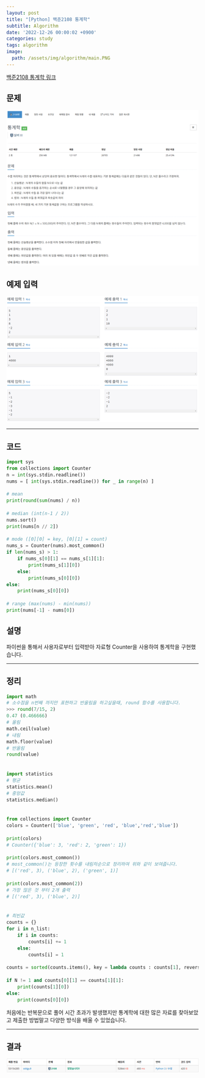```yaml
---
layout: post
title: "[Python] 백준2108 통계학"
subtitle: Algorithm
date: '2022-12-26 00:00:02 +0900'
categories: study
tags: algorithm
image:
  path: /assets/img/algorithm/main.PNG
---
```


[백준2108 통계학 링크](https://www.acmicpc.net/problem/2108)

<!--more-->

## 문제
![문제](/assets/img/algorithm/221227/문제-통계학.PNG)

## 예제 입력
![예제](/assets/img/algorithm/221227/예제-통계학.PNG)

---

## 코드
```Python
import sys
from collections import Counter
n = int(sys.stdin.readline())
nums = [ int(sys.stdin.readline()) for _ in range(n) ]

# mean
print(round(sum(nums) / n))

# median (int(n-1 / 2))
nums.sort()
print(nums[n // 2])

# mode ([0][0] = key, [0][1] = count)
nums_s = Counter(nums).most_common()
if len(nums_s) > 1:
    if nums_s[0][1] == nums_s[1][1]:
        print(nums_s[1][0])
    else:
        print(nums_s[0][0])
else:
    print(nums_s[0][0])

# range (max(nums) - min(nums))
print(nums[-1] - nums[0])
```
## 설명
파이썬을 통해서 사용자로부터 입력받아 자료형 Counter을 사용하여 통계학을 구현했습니다. <br>

---

## 정리
```Python
import math
# 소수점을 n번째 까지만 표현하고 반올림을 하고싶을때, round 함수를 사용합니다.
>>> round(7/15, 2)
0.47 (0.466666)
# 올림
math.ceil(value)
# 내림
math.floor(value)
# 반올림
round(value)


import statistics
# 평균
statistics.mean()
# 중앙값
statistics.median()


from collections import Counter
colors = Counter(['blue', 'green', 'red', 'blue','red','blue'])

print(colors)
# Counter({'blue': 3, 'red': 2, 'green': 1})

print(colors.most_common())
# most_common()는 등장한 횟수를 내림차순으로 정리하여 위와 같이 보여줍니다. 
# [('red', 3), ('blue', 2), ('green', 1)]

print(colors.most_common(2))
# 가장 많은 것 부터 2개 출력
# [('red', 3), ('blue', 2)]


# 최빈값
counts = {}
for i in n_list:
    if i in counts:
        counts[i] += 1
    else:
        counts[i] = 1

counts = sorted(counts.items(), key = lambda counts : counts[1], reverse=True)

if N != 1 and counts[0][1] == counts[1][1]:
    print(counts[1][0])
else:
    print(counts[0][0])
```
처음에는 반복문으로 풀어 시간 초과가 발생했지만 통계학에 대한 많은 자료를 찾아보았고 제출한 방법말고 다양한 방식을 배울 수 있었습니다. <br>

---

## 결과
![결과](/assets/img/algorithm/221227/결과-통계학.PNG)